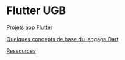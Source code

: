 # Flutter UGB

[Projets app Flutter](app/)

[Quelques concepts de base du langage Dart](basics/)

[Ressources](resources/)
